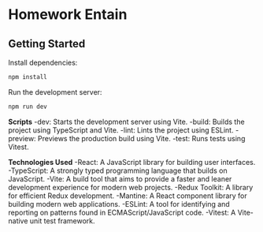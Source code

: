 # Homework Entain

## Getting Started

Install dependencies:

```bash
npm install
```

Run the development server:

``` bash    
npm run dev
```

**Scripts**
-dev: Starts the development server using Vite.
-build: Builds the project using TypeScript and Vite.
-lint: Lints the project using ESLint.
-preview: Previews the production build using Vite.
-test: Runs tests using Vitest.

**Technologies Used**
-React: A JavaScript library for building user interfaces.
-TypeScript: A strongly typed programming language that builds on JavaScript.
-Vite: A build tool that aims to provide a faster and leaner development experience for modern web projects.
-Redux Toolkit: A library for efficient Redux development.
-Mantine: A React component library for building modern web applications.
-ESLint: A tool for identifying and reporting on patterns found in ECMAScript/JavaScript code.
-Vitest: A Vite-native unit test framework.

